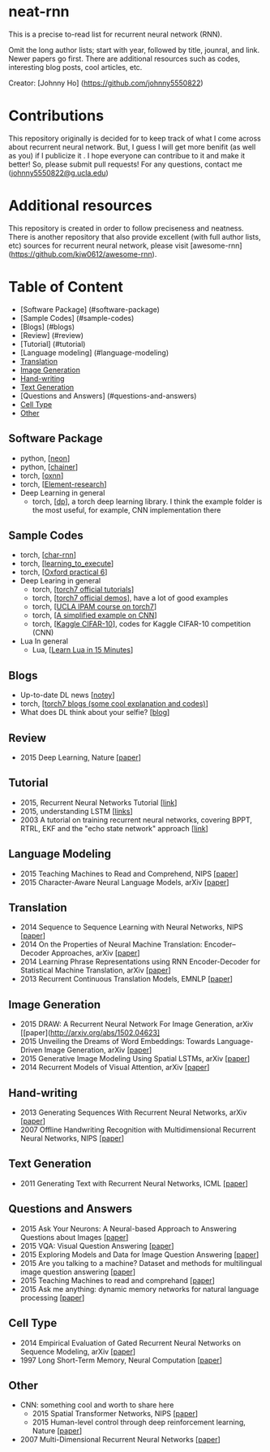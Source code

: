 # neat-rnn
This is a precise to-read list for recurrent neural network (RNN). 

Omit the long author lists; start with year, followed by title, jounral, and link. Newer papers go first. There are additional resources such as codes, interesting blog posts, cool articles, etc.

Creator: [Johnny Ho] (https://github.com/johnny5550822)

# Contributions
This repository originally is decided for to keep track of what I come across about recurrent neural network. But, I guess I will get more benifit (as well as you) if I publicize it . I hope everyone can contribue to it and make it better! So, please submit pull requests! For any questions, contact me (johnny5550822@g.ucla.edu)

# Additional resources
This repository is created in order to follow preciseness and neatness. There is another repository that also provide excellent (with full author lists, etc) sources for recurrent neural network, please visit [awesome-rnn] (https://github.com/kjw0612/awesome-rnn). 

# Table of Content
- [Software Package] (#software-package)
- [Sample Codes] (#sample-codes)
- [Blogs] (#blogs)
- [Review] (#review) 
- [Tutorial] (#tutorial)
- [Language modeling] (#language-modeling)
- [Translation](#translation)
- [Image Generation](#image-generation)
- [Hand-writing](#hand-writing)
- [Text Generation](#text-generation)
- [Questions and Answers] (#questions-and-answers)
- [Cell Type](#cell-type)
- [Other](#other)

## Software Package
+ python, [[neon](https://github.com/NervanaSystems/neon)]
+ python, [[chainer](https://github.com/pfnet/chainer)]
+ torch, [[oxnn](https://github.com/tkocisky/oxnn)]
+ torch, [[Element-research](https://github.com/Element-Research/rnn)]
+ Deep Learning in general
  + torch, [[dp](https://github.com/nicholas-leonard/dp)], a torch deep learning library. I think the example folder is the most useful, for example, CNN implementation there

## Sample Codes
+ torch, [[char-rnn](https://github.com/karpathy/char-rnn)]
+ torch, [[learning_to_execute](https://github.com/wojciechz/learning_to_execute)]
+ torch, [[Oxford practical 6](https://github.com/oxford-cs-ml-2015/practical6)]
+ Deep Learing in general
  + torch, [[torch7 official tutorials](https://github.com/torch/tutorials)]
  + torch, [[torch7 official demos](https://github.com/torch/demos)], have a lot of good examples
  + torch, [[UCLA IPAM course on torch7](http://code.madbits.com/wiki/doku.php?id=start)]
  + torch, [[A simplified example on CNN](https://github.com/hpenedones/luacnn)]
  + torch, [[Kaggle CIFAR-10](https://github.com/nagadomi/kaggle-cifar10-torch7/)], codes for Kaggle CIFAR-10 competition (CNN)
+ Lua In general
  + Lua, [[Learn Lua in 15 Minutes](http://tylerneylon.com/a/learn-lua/)]

## Blogs
+ Up-to-date DL news [[notey](http://www.notey.com/blogs/deep-learning)]
+ torch, [[torch7 blogs (some cool explanation and codes)](http://torch.ch/blog/index.html)]
+ What does DL think about your selfie? [[blog](http://karpathy.github.io/2015/10/25/selfie/)]

## Review
+ 2015 Deep Learning, Nature [[paper](http://www.nature.com/nature/journal/v521/n7553/full/nature14539.html)]

## Tutorial
+ 2015, Recurrent Neural Networks Tutorial [[link](http://www.wildml.com/2015/09/recurrent-neural-networks-tutorial-part-1-introduction-to-rnns/)]
+ 2015, understanding LSTM [[links](http://colah.github.io/posts/2015-08-Understanding-LSTMs/)]
+ 2003 A tutorial on training recurrent neural networks, covering BPPT, RTRL, EKF and the "echo state network" approach [[link](http://minds.jacobs-university.de/sites/default/files/uploads/papers/ESNTutorialRev.pdf)]

## Language Modeling
+ 2015 Teaching Machines to Read and Comprehend, NIPS [[paper](http://arxiv.org/pdf/1506.03340v1.pdf)]
+ 2015 Character-Aware Neural Language Models, arXiv [[paper](http://arxiv.org/pdf/1508.06615v2.pdf)]

## Translation
+ 2014 Sequence to Sequence Learning with Neural Networks, NIPS [[paper](http://papers.nips.cc/paper/5346-sequence-to-sequence-learning-with-neural-networks)]
+ 2014 On the Properties of Neural Machine Translation: Encoder–Decoder Approaches, arXiv [[paper](http://arxiv.org/abs/1409.1259)]
+ 2014 Learning Phrase Representations using RNN Encoder-Decoder for Statistical Machine Translation, arXiv [[paper](http://arxiv.org/abs/1406.1078)]
+ 2013 Recurrent Continuous Translation Models, EMNLP [[paper](http://nal.co/papers/KalchbrennerBlunsom_EMNLP13)]

## Image Generation
+ 2015 DRAW: A Recurrent Neural Network For Image Generation, arXiv [[paper](http://arxiv.org/abs/1502.04623]
+ 2015 Unveiling the Dreams of Word Embeddings: Towards Language-Driven Image Generation, arXiv [[paper](http://arxiv.org/abs/1506.03500)]
+ 2015 Generative Image Modeling Using Spatial LSTMs, arXiv [[paper](http://arxiv.org/abs/1506.03478)]
+ 2014 Recurrent Models of Visual Attention, arXiv [[paper](http://arxiv.org/abs/1406.6247)]

## Hand-writing
+ 2013 Generating Sequences With Recurrent Neural Networks, arXiv [[paper](http://arxiv.org/abs/1308.0850)]
+ 2007 Offline Handwriting Recognition with Multidimensional Recurrent Neural Networks, NIPS [[paper](http://papers.nips.cc/paper/3449-offline-handwriting-recognition-with-multidimensional-recurrent-neural-networks)]

## Text Generation
+ 2011 Generating Text with Recurrent Neural Networks, ICML [[paper](http://machinelearning.wustl.edu/mlpapers/paper_files/ICML2011Sutskever_524.pdf)]

## Questions and Answers
+ 2015 Ask Your Neurons: A Neural-based Approach to Answering Questions about Images [[paper](http://arxiv.org/pdf/1505.01121.pdf)]
+ 2015 VQA: Visual Question Answering [[paper](http://arxiv.org/pdf/1505.00468.pdf)]
+ 2015 Exploring Models and Data for Image Question Answering [[paper](http://arxiv.org/pdf/1505.02074.pdf)]
+ 2015 Are you talking to a machine? Dataset and methods for multilingual image question answering [[paper](http://arxiv.org/pdf/1505.05612.pdf)]
+ 2015 Teaching Machines to read and comprehand [[paper](http://arxiv.org/pdf/1506.03340.pdf)]
+ 2015 Ask me anything: dynamic memory networks for natural language processing [[paper](http://arxiv.org/pdf/1506.07285.pdf)]

## Cell Type
+ 2014 Empirical Evaluation of Gated Recurrent Neural Networks on Sequence Modeling, arXiv [[paper](http://arxiv.org/abs/1412.3555)]
+ 1997 Long Short-Term Memory, Neural Computation [[paper](http://ieeexplore.ieee.org/xpls/abs_all.jsp?arnumber=6795963)]

## Other
+ CNN: something cool and worth to share here
  + 2015 Spatial Transformer Networks, NIPS [[paper](http://arxiv.org/pdf/1506.02025.pdf)]
  + 2015 Human-level control through deep reinforcement learning, Nature [[paper](http://www.nature.com/nature/journal/v518/n7540/full/nature14236.html)]
+ 2007 Multi-Dimensional Recurrent Neural Networks [[paper](http://people.idsia.ch/~juergen/icann_2007.pdf)]




